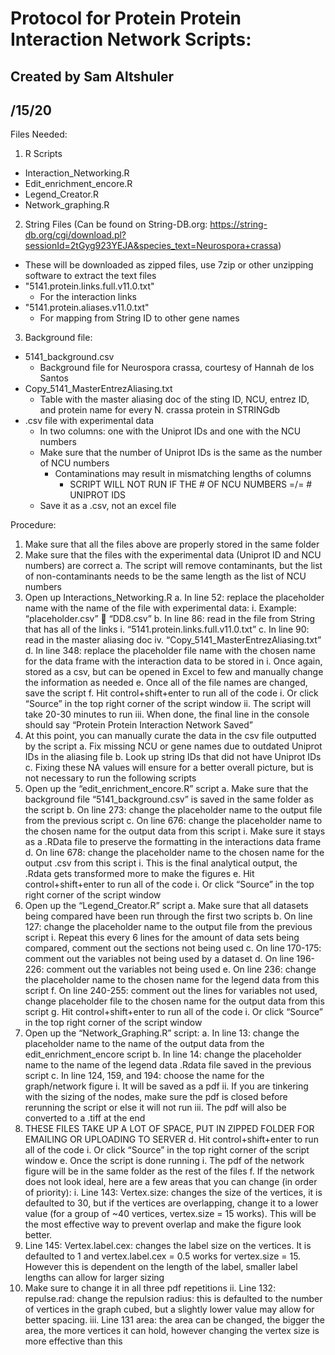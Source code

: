 # Protocol for Protein Protein Interaction Network Scripts:
## Created by Sam Altshuler
## /15/20

Files Needed:
1.	R Scripts
  * Interaction_Networking.R
  * Edit_enrichment_encore.R
  * Legend_Creator.R
  * Network_graphing.R
2.	String Files (Can be found on String-DB.org: https://string-db.org/cgi/download.pl?sessionId=2tGyg923YEJA&species_text=Neurospora+crassa)
  * These will be downloaded as zipped files, use 7zip or other unzipping software to extract the text files
  * "5141.protein.links.full.v11.0.txt"
    * For the interaction links
  * "5141.protein.aliases.v11.0.txt"
    * For mapping from String ID to other gene names
3.	Background file:
  * 5141_background.csv
    *  Background file for Neurospora crassa, courtesy of Hannah de los Santos
  * Copy_5141_MasterEntrezAliasing.txt
    * Table with the master aliasing doc of the sting ID, NCU, entrez ID, and protein name for every N. crassa protein in STRINGdb
  * .csv file with experimental data
    * In two columns: one with the Uniprot IDs and one with the NCU numbers
    * Make sure that the number of Uniprot IDs is the same as the number of NCU numbers
      * Contaminations may result in mismatching lengths of columns
	    * SCRIPT WILL NOT RUN IF THE # OF NCU NUMBERS =/= # UNIPROT IDS
    * Save it as a .csv, not an excel file

Procedure:
1.	Make sure that all the files above are properly stored in the same folder
2.	Make sure that the files with the experimental data (Uniprot ID and NCU numbers) are correct
a.	The script will remove contaminants, but the list of non-contaminants needs to be the same length as the list of NCU numbers
3.	Open up Interactions_Networking.R
a.	In line 52: replace the placeholder name with the name of the file with experimental data:
i.	Example: “placeholder.csv”  “DD8.csv”
b.	In line 86: read in the file from String that has all of the links
i.	“5141.protein.links.full.v11.0.txt”
c.	In line 90: read in the master aliasing doc
iv.	“Copy_5141_MasterEntrezAliasing.txt”
d.	In line 348: replace the placeholder file name with the chosen name for the data frame with the interaction data to be stored in
i.	Once again, stored as a csv, but can be opened in Excel to few and manually change the information as needed
e.	Once all of the file names are changed, save the script 
f.	Hit control+shift+enter to run all of the code 
i.	Or click “Source” in the top right corner of the script window
ii.	The script will take 20-30 minutes to run
iii.	When done, the final line in the console should say “Protein Protein Interaction Network Saved”
4.	At this point, you can manually curate the data in the csv file outputted by the script
a.	Fix missing NCU or gene names due to outdated Uniprot IDs in the aliasing file
b.	Look up string IDs that did not have Uniprot IDs
c.	Fixing these NA values will ensure for a better overall picture, but is not necessary to run the following scripts
5.	Open up the “edit_enrichment_encore.R” script
a.	Make sure that the background file “5141_background.csv” is saved in the same folder as the script
b.	On line 273: change the placeholder name to the output file from the previous script
c.	On line 676: change the placeholder name to the chosen name for the output data from this script
i.	Make sure it stays as a .RData file to preserve the formatting in the interactions data frame
d.	On line 678: change the placeholder name to the chosen name for the output .csv from this script
i.	This is the final analytical output, the .Rdata gets transformed more to make the figures
e.	Hit control+shift+enter to run all of the code 
i.	Or click “Source” in the top right corner of the script window
6.	Open up the “Legend_Creator.R” script
a.	Make sure that all datasets being compared have been run through the first two scripts
b.	On line 127: change the placeholder name to the output file from the previous script
i.	Repeat this every 6 lines for the amount of data sets being compared, comment out the sections not being used
c.	On line 170-175: comment out the variables not being used by a dataset
d.	On line 196-226: comment out the variables not being used 
e.	On line 236: change the placeholder name to the chosen name for the legend data from this script
f.	On line 240-255: comment out the lines for variables not used, change placeholder file to the chosen name for the output data from this script
g.	Hit control+shift+enter to run all of the code 
i.	Or click “Source” in the top right corner of the script window
7.	Open up the “Network_Graphing.R” script:
a.	In line 13: change the placeholder name to the name of the output data from the edit_enrichment_encore script
b.	In line 14: change the placeholder name to the name of the legend data .Rdata file saved in the previous script
c.	In line 124, 159, and 194: choose the name for the graph/network figure
i.	It will be saved as a pdf
ii.	If you are tinkering with the sizing of the nodes, make sure the pdf is closed before rerunning the script or else it will not run
iii.	The pdf will also be converted to a .tiff at the end
1.	THESE FILES TAKE UP A LOT OF SPACE, PUT IN ZIPPED FOLDER FOR EMAILING OR UPLOADING TO SERVER
d.	Hit control+shift+enter to run all of the code 
i.	Or click “Source” in the top right corner of the script window
e.	Once the script is done running
i.	The pdf of the network figure will be in the same folder as the rest of the files
f.	If the network does not look ideal, here are a few areas that you can change (in order of priority):
i.	Line 143: Vertex.size: changes the size of the vertices, it is defaulted to 30, but if the vertices are overlapping, change it to a lower value (for a group of ~40 vertices, vertex.size = 15 works). This will be the most effective way to prevent overlap and make the figure look better.
1.	Line 145: Vertex.label.cex: changes the label size on the vertices. It is defaulted to 1 and vertex.label.cex = 0.5 works for vertex.size = 15. However this is dependent on the length of the label, smaller label lengths can allow for larger sizing
2.	Make sure to change it in all three pdf repetitions 
ii.	Line 132: repulse.rad: change the repulsion radius: this is defaulted to the number of vertices in the graph cubed, but a slightly lower value may allow for better spacing. 
iii.	Line 131 area: the area can be changed, the bigger the area, the more vertices it can hold, however changing the vertex size is more effective than this
